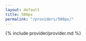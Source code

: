 ```yaml
---
layout: default
title: 500px
permalink: "/providers/500px/"
---
```


{% include provider/provider.md %}
